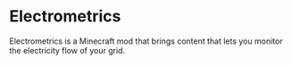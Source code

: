 # Electrometrics
Electrometrics is a Minecraft mod that brings content that lets you monitor the electricity flow of your grid.
